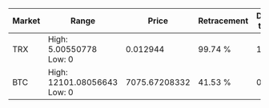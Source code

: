 | Market | Range | Price| Retracement | Doubles to 50% |
| --- | --- | --- | --- | --- |
| TRX | High: 5.00550778<br />Low: 0 | 0.012944 | 99.74 % | 193.35 |
| BTC | High: 12101.08056643<br />Low: 0 | 7075.67208332 | 41.53 % | 0.00 |
